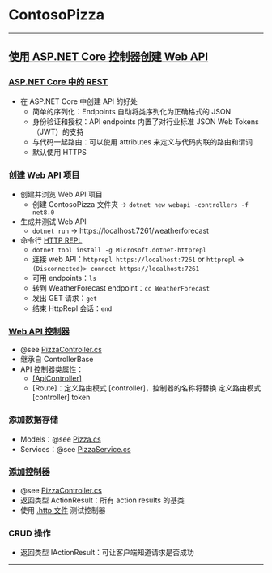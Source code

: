 # ContosoPizza

---
## [使用 ASP.NET Core 控制器创建 Web API](https://learn.microsoft.com/zh-cn/learn/modules/build-web-api-aspnet-core/)
### [ASP.NET Core 中的 REST](https://learn.microsoft.com/zh-cn/training/modules/build-web-api-aspnet-core/2-what-is-rest-in-aspnet)
- 在 ASP.NET Core 中创建 API 的好处
    - 简单的序列化：Endpoints 自动将类序列化为正确格式的 JSON
    - 身份验证和授权：API endpoints 内置了对行业标准 JSON Web Tokens（JWT）的支持
    - 与代码一起路由：可以使用 attributes 来定义与代码内联的路由和谓词
    - 默认使用 HTTPS
### [创建 Web API 项目](https://learn.microsoft.com/zh-cn/training/modules/build-web-api-aspnet-core/3-exercise-create-web-api)
- 创建并浏览 Web API 项目
    - 创建 ContosoPizza 文件夹 → `dotnet new webapi -controllers -f net8.0`
- 生成并测试 Web API
    - `dotnet run` → https://localhost:7261/weatherforecast
- 命令行 [HTTP REPL](https://learn.microsoft.com/zh-cn/aspnet/core/web-api/http-repl/)
    - `dotnet tool install -g Microsoft.dotnet-httprepl`
    - 连接 web API：`httprepl https://localhost:7261` or
      `httprepl` → `(Disconnected)> connect https://localhost:7261`
    - 可用 endpoints：`ls`
    - 转到 WeatherForecast endpoint：`cd WeatherForecast`
    - 发出 GET 请求：`get`
    - 结束 HttpRepl 会话：`end`
### [Web API 控制器](https://learn.microsoft.com/zh-cn/training/modules/build-web-api-aspnet-core/4-aspnet-controllers)
- @see [PizzaController.cs](Controllers/WeatherForecastController.cs)
- 继承自 ControllerBase
- API 控制器类属性：
    - [[ApiController]](https://learn.microsoft.com/zh-cn/aspnet/core/web-api#apicontroller-attribute)
    - \[Route]：定义路由模式 [controller]，控制器的名称将替换 定义路由模式 [controller] token
### 添加数据存储
- Models：@see [Pizza.cs](Models/Pizza.cs)
- Services：@see [PizzaService.cs](Services/PizzaService.cs)
### [添加控制器](https://learn.microsoft.com/zh-cn/training/modules/build-web-api-aspnet-core/6-exercise-add-controller)
- @see [PizzaController.cs](Controllers/PizzaController.cs)
- 返回类型 ActionResult：所有 action results 的基类
- 使用 [.http 文件](ContosoPizza.http) 测试控制器
### CRUD 操作
- 返回类型 IActionResult：可让客户端知道请求是否成功
---
